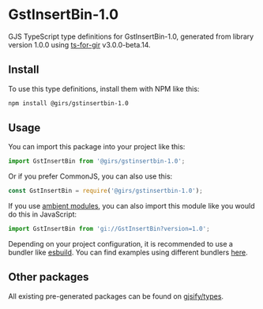 
# GstInsertBin-1.0

GJS TypeScript type definitions for GstInsertBin-1.0, generated from library version 1.0.0 using [ts-for-gir](https://github.com/gjsify/ts-for-gir) v3.0.0-beta.14.

## Install

To use this type definitions, install them with NPM like this:
```bash
npm install @girs/gstinsertbin-1.0
```

## Usage

You can import this package into your project like this:
```ts
import GstInsertBin from '@girs/gstinsertbin-1.0';
```

Or if you prefer CommonJS, you can also use this:
```ts
const GstInsertBin = require('@girs/gstinsertbin-1.0');
```

If you use [ambient modules](https://github.com/gjsify/ts-for-gir/tree/main/packages/cli#ambient-modules), you can also import this module like you would do this in JavaScript:

```ts
import GstInsertBin from 'gi://GstInsertBin?version=1.0';
```

Depending on your project configuration, it is recommended to use a bundler like [esbuild](https://esbuild.github.io/). You can find examples using different bundlers [here](https://github.com/gjsify/ts-for-gir/tree/main/examples).

## Other packages

All existing pre-generated packages can be found on [gjsify/types](https://github.com/gjsify/types).